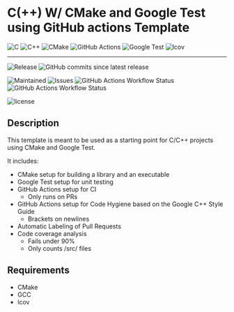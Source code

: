 # C(++) W/ CMake and Google Test using GitHub actions Template

![C](https://img.shields.io/badge/c-%2300599C.svg?style=for-the-badge&logo=c&logoColor=white)
![C++](https://img.shields.io/badge/c++-%2300599C.svg?style=for-the-badge&logo=c%2B%2B&logoColor=white)
![CMake](https://img.shields.io/badge/CMake-%2300599C.svg?style=for-the-badge&logo=cmake&logoColor=white)
![GitHub Actions](https://img.shields.io/badge/github%20actions-%2300599C.svg?style=for-the-badge&logo=githubactions&logoColor=white)
![Google Test](https://img.shields.io/badge/google%20test-%2300599C.svg?style=for-the-badge&logo=google&logoColor=white)
![lcov](https://img.shields.io/badge/lcov-%2300599C.svg?style=for-the-badge&logo=gnu&logoColor=white)

---

![Release](https://img.shields.io/github/v/release/TomVer99/C-CPP_CMake_GTest-GithubActions?label=Release&style=flat-square)
![GitHub commits since latest release](https://img.shields.io/github/commits-since/TomVer99/C-CPP_CMake_GTest-GithubActions/latest?style=flat-square)

![Maintained](https://img.shields.io/maintenance/yes/2024?label=Maintained&style=flat-square)
![Issues](https://img.shields.io/github/issues-raw/TomVer99/C-CPP_CMake_GTest-GithubActions?label=Issues&style=flat-square)
![GitHub Actions Workflow Status](https://img.shields.io/github/actions/workflow/status/TomVer99/C-CPP_CMake_GTest-GithubActions/CI.yml?style=flat-square&label=CI)
![GitHub Actions Workflow Status](https://img.shields.io/github/actions/workflow/status/TomVer99/C-CPP_CMake_GTest-GithubActions/Code-Hygiene.yml?style=flat-square&label=Code-Hygiene)

![license](https://img.shields.io/github/license/TomVer99/C-CPP_CMake_GTest-GithubActions?color=blue&label=License&style=flat-square)

## Description

This template is meant to be used as a starting point for C/C++ projects using CMake and Google Test.

It includes:

* CMake setup for building a library and an executable
* Google Test setup for unit testing
* GitHub Actions setup for CI
  * Only runs on PRs
* GitHub Actions setup for Code Hygiene based on the Google C++ Style Guide
  * Brackets on newlines
* Automatic Labeling of Pull Requests
* Code coverage analysis
  * Fails under 90%
  * Only counts /src/ files

## Requirements

* CMake
* GCC
* lcov
